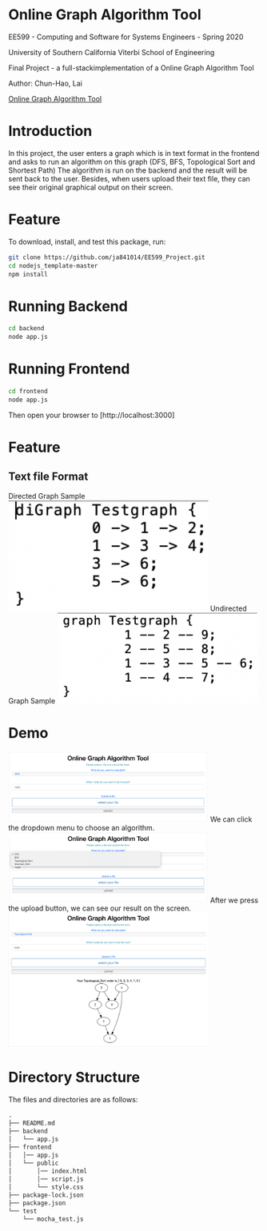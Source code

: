 # Online Graph Algorithm Tool

EE599 - Computing and Software for Systems Engineers - Spring 2020

University of Southern California Viterbi School of Engineering

Final Project - a full-stackimplementation of a Online Graph Algorithm Tool

Author: Chun-Hao, Lai

[Online Graph Algorithm Tool](https://graphonline.ru/en/)
# Introduction

In this project, the user enters a graph which is in text format in the frontend and asks to run an algorithm on this graph (DFS, BFS, Topological Sort and Shortest Path) The algorithm is run on the backend and the result will be sent back to the user. Besides, when users upload their text file, they can see their original graphical output on their screen.

# Feature

To download, install, and test this package, run:

```bash
git clone https://github.com/ja841014/EE599_Project.git
cd nodejs_template-master
npm install
```

# Running Backend
```bash
cd backend
node app.js
```

# Running Frontend
```bash
cd frontend
node app.js
```
Then open your browser to [http://localhost:3000]

# Feature
## Text file Format
Directed Graph Sample
<img alt="Frontend" src="https://github.com/ja841014/EE599_Project/blob/master/frontend/Directed_Graph_Sample.png" width="400">
Undirected Graph Sample
<img alt="Frontend" src="https://github.com/ja841014/EE599_Project/blob/master/frontend/Undirected_Graph_Sample.png" width="400">

# Demo
<img alt="Frontend" src="https://github.com/ja841014/EE599_Project/blob/master/frontend/frontend_appearance.png" width="400">
We can click the dropdown menu to choose an algorithm.
<img alt="Frontend" src="https://github.com/ja841014/EE599_Project/blob/master/frontend/DEMO_Select.png" width="400">
After we press the upload button, we can see our result on the screen.
<img alt="Frontend" src="https://github.com/ja841014/EE599_Project/blob/master/backend/DEMO_TOPO.png" width="400">


# Directory Structure

The files and directories are as follows:

```
.
├── README.md
├── backend
│   └── app.js
├── frontend
│   │── app.js
│   └── public
│       │── index.html
│       │── script.js
│       └── style.css
├── package-lock.json
├── package.json
└── test
    └── mocha_test.js
    
```
